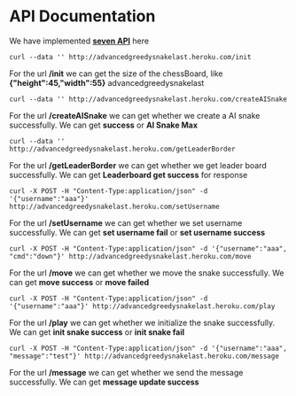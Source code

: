 # API Documentation

We have implemented <b><u>seven API</u></b> here

````
curl --data '' http://advancedgreedysnakelast.heroku.com/init
````

For the url __/init__ we can get the size of the chessBoard, like __{"height":45,"width":55}__ advancedgreedysnakelast

````
curl --data '' http://advancedgreedysnakelast.heroku.com/createAISnake
````

For the url __/createAISnake__ we can get whether we create a AI snake successfully. We can get __success__ or __AI Snake Max__

````
curl --data '' http://advancedgreedysnakelast.heroku.com/getLeaderBorder
````

For the url __/getLeaderBorder__ we can get whether we get leader board successfully. We can get __Leaderboard get success__ for response

````
curl -X POST -H "Content-Type:application/json" -d '{"username":"aaa"}' http://advancedgreedysnakelast.heroku.com/setUsername
````

For the url __/setUsername__ we can get whether we set username successfully. We can get __set username fail__ or __set username success__

````
curl -X POST -H "Content-Type:application/json" -d '{"username":"aaa", "cmd":"down"}' http://advancedgreedysnakelast.heroku.com/move
````

For the url __/move__ we can get whether we move the snake successfully. We can get __move success__ or __move failed__

````
curl -X POST -H "Content-Type:application/json" -d '{"username":"aaa"}' http://advancedgreedysnakelast.heroku.com/play
````
For the url __/play__ we can get whether we initialize the snake successfully. We can get __init snake success__ or __init snake fail__

````
curl -X POST -H "Content-Type:application/json" -d '{"username":"aaa", "message":"test"}' http://advancedgreedysnakelast.heroku.com/message
````

For the url __/message__ we can get whether we send the message successfully. We can get __message update success__
